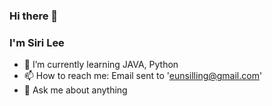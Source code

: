 ### Hi there 👋
### I'm Siri Lee
- 🌱 I’m currently learning JAVA, Python
- 📫 How to reach me: Email sent to 'eunsilling@gmail.com'
- 💬 Ask me about anything
  
<!--
**HeySiriLee/HeySiriLee** is a ✨ _special_ ✨ repository because its `README.md` (this file) appears on your GitHub profile.

Here are some ideas to get you started:

- 🔭 I’m currently working on ...
- 🌱 I’m currently learning ...
- 👯 I’m looking to collaborate on ...
- 🤔 I’m looking for help with ...
- 💬 Ask me about ...
- 📫 How to reach me: ...
- 😄 Pronouns: ...
- ⚡ Fun fact: ...
-->
